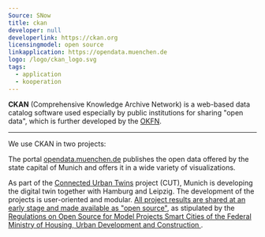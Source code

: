 ```yaml
---
Source: SNow
title: ckan
developer: null
developerlink: https://ckan.org
licensingmodel: open source
linkapplication: https://opendata.muenchen.de
logo: /logo/ckan_logo.svg
tags:
  - application
  - kooperation
---
```


**CKAN** (Comprehensive Knowledge Archive Network) is a web-based data catalog software used especially by public institutions for sharing "open data", which is further developed by the [OKFN](https://okfn.org).

---

We use CKAN in two projects:

The portal [opendata.muenchen.de](https://opendata.muenchen.de) publishes the open data offered by the state capital of Munich and offers it in a wide variety of visualizations.

As part of the [Connected Urban Twins](https://www.connectedurbantwins.de) project (CUT), Munich is developing the digital twin together with Hamburg and Leipzig.
The development of the projects is user-oriented and modular.
[All project results are shared at an early stage and made available as "open source"](https://stadt.muenchen.de/infos/connected-urban-twins.html), as stipulated by the [Regulations on Open Source for Model Projects Smart Cities of the Federal Ministry of Housing, Urban Development and Construction ](https://www.smart-city-dialog.de/regelungen-zu-open-source-fuer-modellprojekte-smart-cities).
